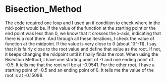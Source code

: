 # Bisection_Method
The code required one loop and I used an if condition to check where in the mid-point would be. If the value of the function at the starting point or the end point was less than 0, we know that it crosses the x-axis, indicating that there is a root there. And through all these iterations, I check the value of function at the midpoint. If the value is very close to 0 (about 10^-11), I say that it is fairly close to the root value and define that value as the root. If not, it keeps changing the midpoint until it finally finds the root. 
When using the Bisection Method, I have one starting point of -1 and one ending point of -0.5. It tells me that the root will be at -0.9541. For the other root, I have a starting point of -0.5 and an ending point of 0. It tells me the value of the root is at -0.15098. 
